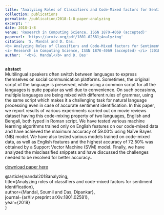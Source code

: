 ```yaml
---
title: "Analyzing Roles of Classifiers and Code-Mixed factors for Sentiment Identification"
collection: publications
permalink: /publication/2018-1-8-paper-analyzing
excerpt: ''
date: 2018-1-8
venue: 'Research in Computing Science, ISSN 1870-4069 (accepted)'
paperurl: 'https://arxiv.org/pdf/1801.02581;Analyzing'
citation: 'S. Mandal and D. Das. 
<b> Analyzing Roles of Classifiers and Code-Mixed factors for Sentiment Identification </b>. 
<i> Research in Computing Science, ISSN 1870-4069 (accepted) </i> (2018).'
author:  '<b>S. Mandal</b> and D. Das'
---
```

<b>abstact</b><br>
Multilingual speakers often switch between languages to express themselves on social communication platforms. Sometimes, the original script of the language is preserved, while using a common script for all the languages is quite popular as well due to convenience. On
such occasions, multiple languages are being mixed with different rules of grammar, using the same script which makes it a challenging task for natural language processing even in case of accurate sentiment identification. In this paper, we report results of various experiments carried out on movie reviews dataset having this code-mixing property of two languages, English and Bengali, both typed in Roman script. We have tested various machine learning algorithms trained only on English features on our code-mixed data and have achieved the maximum accuracy of 59.00% using Naïve Bayes (NB) model. We have also tested various models trained on code-mixed data, as well as English features and the highest accuracy of 72.50% was obtained by a Support Vector Machine (SVM) model. Finally, we have analyzed the misclassified snippets and have discussed the challenges needed to be resolved for better accuracy..

[download paper here](https://arxiv.org/pdf/1801.02581;Analyzing)

@article{mandal2018analyzing, <br>
  title={Analyzing roles of classifiers and code-mixed factors for sentiment identification}, <br>
  author={Mandal, Soumil and Das, Dipankar}, <br>
  journal={arXiv preprint arXiv:1801.02581}, <br>
  year={2018} <br>
}
